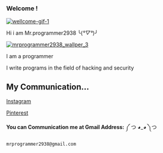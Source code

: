 ### Welcome !
[![wellcome-gif-1](https://user-images.githubusercontent.com/78996423/115946188-cf20fe00-a4d4-11eb-811a-4b9d8f91fa34.gif)](https://github.com/mrprogrammer2938)

Hi i am Mr.programmer2938 ╰(*°▽°*)╯

[![mrprogrammer2938_wallper_3](https://user-images.githubusercontent.com/78996423/121284631-6eb61680-c8f2-11eb-90eb-1f844aa11071.jpg)](https://github.com/mrprogrammer2938)

I am a programmer 

I write programs in the field of hacking and security

## My Communication...
[Instagram](https://instagram.com/programmer2938)

[Pinterest](https://www.pinterest.com/mrprogrammer2938)

**You can Communication me at Gmail Address:** ༼ つ ◕_◕ ༽つ 
```
mrprogrammer2938@gmail.com
```
